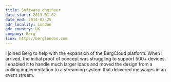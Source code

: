 ```yaml
---
title: Software engineer
date_start: 2013-01-02
date_end: 2014-02-25
adr_locality: London
adr_country: UK
company: Berg
link: http://berglondon.com
---
```


I joined Berg to help with the expansion of the BergCloud platform. When I arrived, the initial proof of concept was struggling to support 500+ devices. I enabled it to handle much larger loads and moved the design from a polling implementation to a streaming system that delivered messages in an event stream.
